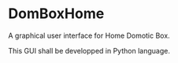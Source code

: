 # DomBoxHome
A graphical user interface for Home Domotic Box.

This GUI shall be developped in Python language.
